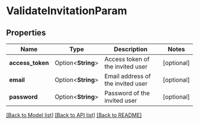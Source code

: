 # ValidateInvitationParam

## Properties

Name | Type | Description | Notes
------------ | ------------- | ------------- | -------------
**access_token** | Option<**String**> | Access token of the invited user | [optional]
**email** | Option<**String**> | Email address of the invited user | [optional]
**password** | Option<**String**> | Password of the invited user | [optional]

[[Back to Model list]](../README.md#documentation-for-models) [[Back to API list]](../README.md#documentation-for-api-endpoints) [[Back to README]](../README.md)


